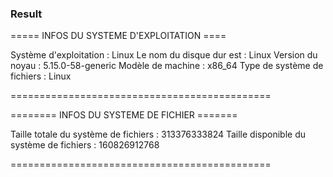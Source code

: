 ### Result

===== INFOS DU SYSTEME D'EXPLOITATION ====

Système d'exploitation : Linux
Le nom du disque dur est : Linux
Version du noyau : 5.15.0-58-generic
Modèle de machine : x86_64
Type de système de fichiers : Linux

=============================================

======== INFOS DU SYSTEME DE FICHIER =======

Taille totale du système de fichiers : 313376333824
Taille disponible du système de fichiers : 160826912768

=============================================
